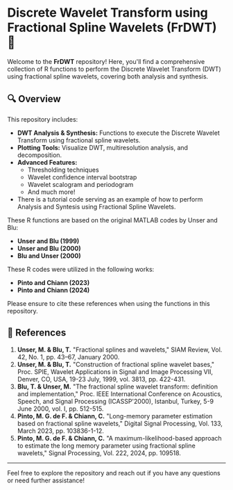 # Discrete Wavelet Transform using Fractional Spline Wavelets (FrDWT) 🌊

Welcome to the **FrDWT** repository! Here, you'll find a comprehensive collection of R functions to perform the Discrete Wavelet Transform (DWT) using fractional spline wavelets, covering both analysis and synthesis.

## 🔍 Overview

This repository includes:

- **DWT Analysis & Synthesis:** Functions to execute the Discrete Wavelet Transform using fractional spline wavelets.
- **Plotting Tools:** Visualize DWT, multiresolution analysis, and decomposition.
- **Advanced Features:**
  - Thresholding techniques
  - Wavelet confidence interval bootstrap
  - Wavelet scalogram and periodogram
  - And much more!
- There is a tutorial code serving as an example of how to perform Analysis and Syntesis using Fractional Spline Wavelets. 

These R functions are based on the original MATLAB codes by Unser and Blu:

- **Unser and Blu (1999)**
- **Unser and Blu (2000)**
- **Blu and Unser (2000)**

These R codes were utilized in the following works:

- **Pinto and Chiann (2023)**
- **Pinto and Chiann (2024)**

Please ensure to cite these references when using the functions in this repository.

## 📑 References

1. **Unser, M. & Blu, T.** "Fractional splines and wavelets," SIAM Review, Vol. 42, No. 1, pp. 43–67, January 2000.
2. **Unser, M. & Blu, T.** "Construction of fractional spline wavelet bases," Proc. SPIE, Wavelet Applications in Signal and Image Processing VII, Denver, CO, USA, 19-23 July, 1999, vol. 3813, pp. 422-431.
3. **Blu, T. & Unser, M.** "The fractional spline wavelet transform: definition and implementation," Proc. IEEE International Conference on Acoustics, Speech, and Signal Processing (ICASSP'2000), Istanbul, Turkey, 5-9 June 2000, vol. I, pp. 512-515.
4. **Pinto, M. G. de F. & Chiann, C.** "Long-memory parameter estimation based on fractional spline wavelets," Digital Signal Processing, Vol. 133, March 2023, pp. 103836-1-12.
5. **Pinto, M. G. de F. & Chiann, C.** "A maximum-likelihood-based approach to estimate the long memory parameter using fractional spline wavelets," Signal Processing, Vol. 222, 2024, pp. 109518.

---

Feel free to explore the repository and reach out if you have any questions or need further assistance!
